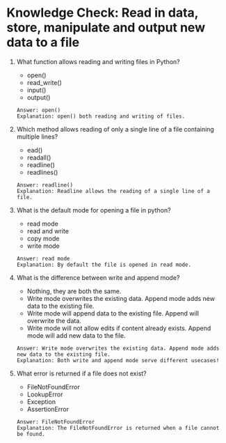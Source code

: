 # Knowledge Check: Read in data, store, manipulate and output new data to a file

1. What function allows reading and writing files in Python?
   - open()
   - read_write()
   - input()
   - output()
   ```
   Answer: open()
   Explanation: open() both reading and writing of files.
   ```

2. Which method allows reading of only a single line of a file containing multiple lines?
   - ead()
   - readall()
   - readline()
   - readlines()
   ```
   Answer: readline()
   Explanation: Readline allows the reading of a single line of a file.
   ```

3. What is the default mode for opening a file in python?
   - read mode
   - read and write
   - copy mode
   - write mode
   ```
   Answer: read mode
   Explanation: By default the file is opened in read mode.
   ```

4. What is the difference between write and append mode?
   - Nothing, they are both the same.
   - Write mode overwrites the existing data. Append mode adds new data to the existing file.
   - Write mode will append data to the existing file. Append will overwrite the data. 
   - Write mode will not allow edits if content already exists. Append mode will add new data to the file.
   ```
   Answer: Write mode overwrites the existing data. Append mode adds new data to the existing file.
   Explanation: Both write and append mode serve different usecases!
   ```

5. What error is returned if a file does not exist?
   - FileNotFoundError
   - LookupError
   - Exception
   - AssertionError 
   ```
   Answer: FileNotFoundError
   Explanation: The FileNotFoundError is returned when a file cannot be found.
   ```